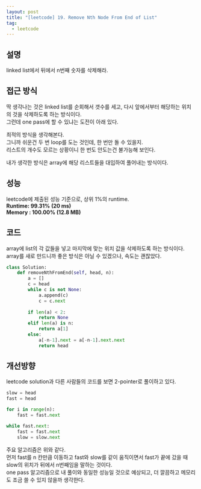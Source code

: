 ```yaml
---
layout: post
title: "[leetcode] 19. Remove Nth Node From End of List"
tag:
  - leetcode
---
```


## 설명
linked list에서 뒤에서 n번째 숫자를 삭제해라. 

## 접근 방식
딱 생각나는 것은 linked list를 순회해서 갯수를 세고, 다시 앞에서부터 해당하는 위치의 것을 삭제하도록 하는 방식이다.  
그런데 one pass에 할 수 있냐는 도전이 아래 있다.

최적의 방식을 생각해본다.  
그니까 쉬운건 두 번 loop를 도는 것인데, 한 번만 돌 수 있을지.  
리스트의 개수도 모르는 상황이니 한 번도 안도는건 불가능해 보인다.

내가 생각한 방식은 array에 해당 리스트들을 대입하여 풀어내는 방식이다.

## 성능
leetcode에 제출된 성능 기준으로, 상위 1%의 runtime.  
**Runtime: 99.31% (20 ms)**  
**Memory : 100.00% (12.8 MB)**

## 코드
array에 list의 각 값들을 넣고 마지막에 맞는 위치 값을 삭제하도록 하는 방식이다.  
array를 새로 만드니까 좋은 방식은 아닐 수 있겠으나, 속도는 괜찮았다.  
```python
class Solution:
    def removeNthFromEnd(self, head, n):
        a = []
        c = head
        while c is not None:
            a.append(c)
            c = c.next
     
        if len(a) < 2:
            return None
        elif len(a) is n:
            return a[1]
        else:
            a[-n-1].next = a[-n-1].next.next
            return head
```

## 개선방향
leetcode solution과 다른 사람들의 코드를 보면 2-pointer로 풀이하고 있다.  
```python
slow = head
fast = head

for i in range(n):
    fast = fast.next

while fast.next:
    fast = fast.next
    slow = slow.next
```
주요 알고리즘은 위와 같다.  
먼저 fast를 n 칸만큼 이동하고 fast와 slow를 같이 움직이면서 fast가 끝에 갔을 때 slow의 위치가 뒤에서 n번째임을 말하는 것이다.  
one pass 알고리즘으로 내 풀이와 동일한 성능일 것으로 예상되고, 더 깔끔하고 메모리도 조금 쓸 수 있지 않을까 생각한다.
